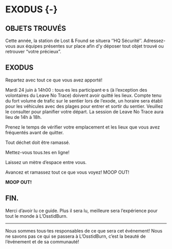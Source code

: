 # EXODUS {-}

<h2><span>OBJETS TROUVÉS</span></h2>

Cette année, la station de Lost & Found se situera ‘’HQ Sécurité’’. Adressez-vous aux équipes présentes sur place afin d’y déposer tout objet trouvé ou retrouver “votre précieux”. 


<h2><span>EXODUS</span></h2>

Repartez avec tout ce que vous avez apporté! 


Mardi 24 juin à 14h00 : tous·es les participant·e·s  (à l’exception des volontaires du Leave No Trace) doivent avoir quitté les lieux. Compte tenu du fort volume de trafic sur le sentier lors de l’exode, un horaire sera établi pour les véhicules avec des plages pour entrer et sortir du sentier. Veuillez le consulter pour planifier votre départ. La session de Leave No Trace aura lieu de 14h à 18h. 


Prenez le temps de vérifier votre emplacement et les lieux que vous avez fréquentés avant de quitter.  


Tout déchet doit être ramassé. 


Mettez-vous tous.tes en ligne! 


Laissez un mètre d’espace entre vous. 


Avancez et ramassez tout ce que vous voyez! MOOP OUT!

**MOOP OUT!**

<h2><span> FIN. </span></h2>

Merci d’avoir lu ce guide. 
Plus il sera lu, meilleure sera l’expérience pour  tout le monde à L’OsstidBurn.

--- 

Nous sommes tous·tes responsables de ce que sera cet événement! Nous ne savons pas ce qui se passera à L’OsstidBurn, c’est la beauté de l’événement et de sa communauté! 
